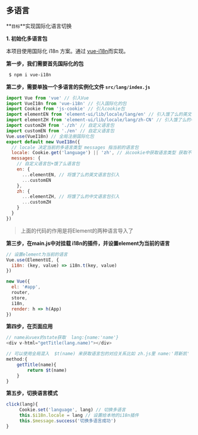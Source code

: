## 多语言

**`目标`**实现国际化语言切换

**1. 初始化多语言包**

本项目使用国际化 i18n 方案。通过 [vue-i18n](https://github.com/kazupon/vue-i18n)而实现。

**第一步，我们需要首先国际化的包**

```bash
 $ npm i vue-i18n
```

**第二步，需要单独一个多语言的实例化文件 `src/lang/index.js`**

```js
import Vue from 'vue' // 引入Vue
import VueI18n from 'vue-i18n' // 引入国际化的包
import Cookie from 'js-cookie' // 引入cookie包
import elementEN from 'element-ui/lib/locale/lang/en' // 引入饿了么的英文包
import elementZH from 'element-ui/lib/locale/lang/zh-CN' // 引入饿了么的中文包
import customZH from './zh' // 自定义语言包
import customEN from './en' // 自定义语言包
Vue.use(VueI18n) // 全局注册国际化包
export default new VueI18n({
  // locale 决定当前的多语言类型 messages 指当前的语言包
  locale: Cookie.get('language') || 'zh', // 从cookie中获取语言类型 获取不到就是中文
  messages: {
    // 自定义语言包+饿了么语言包
    en: {
      ...elementEN, // 将饿了么的英文语言包引入
      ...customEN
    },
    zh: {
      ...elementZH, // 将饿了么的中文语言包引入
      ...customZH
    }
  }
})

```

> 上面的代码的作用是将Element的两种语言导入了

**第三步，在main.js中对挂载 i18n的插件，并设置element为当前的语言**

```js
// 设置element为当前的语言
Vue.use(ElementUI, {
  i18n: (key, value) => i18n.t(key, value)
})

new Vue({
  el: '#app',
  router,
  store,
  i18n,
  render: h => h(App)
})

```

**第四步，在页面应用**

```js
// name从vuex的state获取  lang:{name:'name'}
<div v-html="getTitle(lang.name)"></div>   

// 可以使用全局混入  $t(name) 来获取语言包的对应关系比如 zh.js里 name:'蒋新凯' en.js里是 name: 'jxk'
method:{
	getTitle(name){
		return $t(name)
	}
}
```

**第五步，切换语言模式**

```js
click(lang){
     Cookie.set('language', lang) // 切换多语言
	 this.$i18n.locale = lang // 设置给本地的i18n插件
     this.$message.success('切换多语言成功')
}
```

